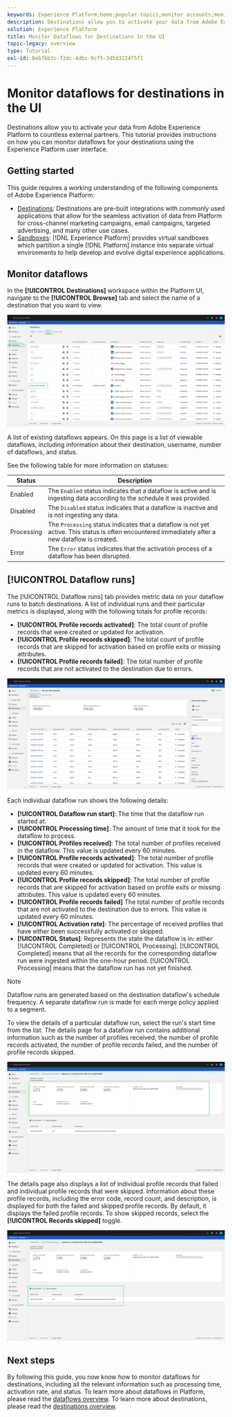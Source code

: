```yaml
---
keywords: Experience Platform;home;popular topics;monitor accounts;monitor dataflows;dataflows;destinations
description: Destinations allow you to activate your data from Adobe Experience Platform to countless external partners. This tutorial provides instructions on how you can monitor dataflows for your destinations using the Experience Platform user interface.
solution: Experience Platform
title: Monitor Dataflows for Destinations in the UI
topic-legacy: overview
type: Tutorial
exl-id: 8eb7bb3c-f2dc-4dbc-9cf5-3d5d3224f5f1
---
```

# Monitor dataflows for destinations in the UI

Destinations allow you to activate your data from Adobe Experience Platform to countless external partners. This tutorial provides instructions on how you can monitor dataflows for your destinations using the Experience Platform user interface.

## Getting started

This guide requires a working understanding of the following components of Adobe Experience Platform:

- [Destinations](../../destinations/home.md): Destinations are pre-built integrations with commonly used applications that allow for the seamless activation of data from Platform for cross-channel marketing campaigns, email campaigns, targeted advertising, and many other use cases.
- [Sandboxes](../../sandboxes/home.md): [!DNL Experience Platform] provides virtual sandboxes which partition a single [!DNL Platform] instance into separate virtual environments to help develop and evolve digital experience applications.

## Monitor dataflows

In the **[!UICONTROL Destinations]** workspace within the Platform UI, navigate to the **[!UICONTROL Browse]** tab and select the name of a destination that you want to view.

![](../assets/ui/monitor-destinations/select-destination.png)

A list of existing dataflows appears. On this page is a list of viewable dataflows, including information about their destination, username, number of dataflows, and status.

See the following table for more information on statuses:

| Status | Description |
| ------ | ----------- |
| Enabled | The `Enabled` status indicates that a dataflow is active and is ingesting data according to the schedule it was provided. |
| Disabled | The `Disabled` status indicates that a dataflow is inactive and is not ingesting any data. |
| Processing | The `Processing` status indicates that a dataflow is not yet active. This status is often encountered immediately after a new dataflow is created. |
| Error | The `Error` status indicates that the activation process of a dataflow has been disrupted. |

## [!UICONTROL Dataflow runs]

The [!UICONTROL Dataflow runs] tab provides metric data on your dataflow runs to batch destinations. A list of individual runs and their particular metrics is displayed, along with the following totals for profile records:

- **[!UICONTROL Profile records activated]**: The total count of profile records that were created or updated for activation.
- **[!UICONTROL Profile records skipped]**:  The total count of profile records that are skipped for activation based on profile exits or missing attributes.
- **[!UICONTROL Profile records failed]**: The total number of profile records that are not activated to the destination due to errors.

![](../assets/ui/monitor-destinations/dataflow-runs.png)

Each individual dataflow run shows the following details:

- **[!UICONTROL Dataflow run start]**: The time that the dataflow run started at.
- **[!UICONTROL Processing time]**: The amount of time that it took for the dataflow to process.
- **[!UICONTROL Profiles received]**: The total number of profiles received in the dataflow. This value is updated every 60 minutes.
- **[!UICONTROL Profile records activated]**: The total number of profile records that were created or updated for activation. This value is updated every 60 minutes.
- **[!UICONTROL Profile records skipped]**: The total number of profile records that are skipped for activation based on profile exits or missing attributes. This value is updated every 60 minutes.
- **[!UICONTROL Profile records failed]** The total number of profile records that are not activated to the destination due to errors. This value is updated every 60 minutes.
- **[!UICONTROL Activation rate]**: The percentage of received profiles that have either been successfully activated or skipped.
- **[!UICONTROL Status]**: Represents the state the dataflow is in: either [!UICONTROL Completed] or [!UICONTROL Processing]. [!UICONTROL Completed] means that all the records for the corresponding dataflow run were ingested within the one-hour period. [!UICONTROL Processing] means that the dataflow run has not yet finished.

>[!NOTE]
>
>Dataflow runs are generated based on the destination dataflow's schedule frequency. A separate dataflow run is made for each merge policy applied to a segment.

To view the details of a particular dataflow run, select the run's start time from the list. The details page for a dataflow run contains additional information such as the number of profiles received, the number of profile records activated, the number of profile records failed, and the number of profile records skipped.

![](../assets/ui/monitor-destinations/dataflow-details.png)

The details page also displays a list of individual profile records that failed and individual profile records that were skipped. Information about these profile records, including the error code, record count, and description, is displayed for both the failed and skipped profile records. By default, it displays the failed profile records. To show skipped records, select the **[!UICONTROL Records skipped]** toggle.

![](../assets/ui/monitor-destinations/dataflow-records.png)

## Next steps

By following this guide, you now know how to monitor dataflows for destinations, including all the relevant information such as processing time, activation rate, and status. To learn more about dataflows in Platform, please read the [dataflows overview](../home.md). To learn more about destinations, please read the [destinations overview](../../destinations/home.md).